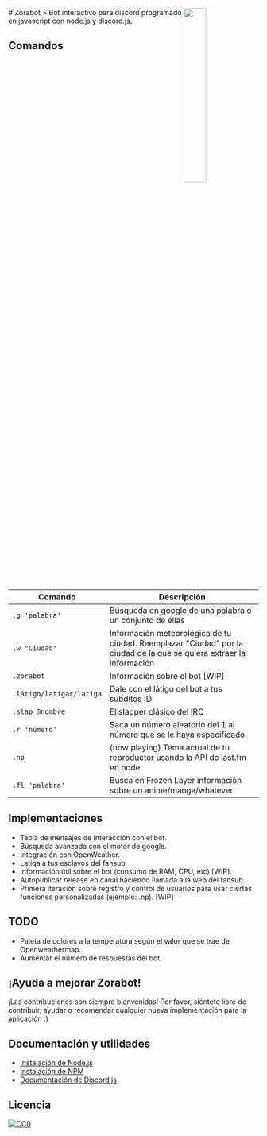 <img src="http://i.imgur.com/uHETUca.png" align="right" width="30%" />
# Zorabot
> Bot interactivo para discord programado en javascript con node.js y discord.js.

## Comandos

| Comando | Descripción |
|---|---|
| `.g 'palabra'` | Búsqueda en google de una palabra o un conjunto de ellas |
| `.w "Ciudad"` | Información meteorológica de tu ciudad. Reemplazar "Ciudad" por la ciudad de la que se quiera extraer la información |
| `.zorabot` | Información sobre el bot [WIP] |
| `.látigo/latigar/latiga` | Dale con el látigo del bot a tus súbditos :D |
| `.slap @nombre` | El slapper clásico del IRC |
| `.r 'número'` | Saca un número aleatorio del 1 al número que se le haya especificado |
| `.np` | (now playing) Tema actual de tu reproductor usando la API de last.fm en node |
| `.fl 'palabra'` | Busca en Frozen Layer información sobre un anime/manga/whatever |

## Implementaciones
- Tabla de mensajes de interacción con el bot.
- Búsqueda avanzada con el motor de google.
- Integración con OpenWeather.
- Latiga a tus esclavos del fansub.
- Información útil sobre el bot (consumo de RAM, CPU, etc) [WIP].
- Autopublicar release en canal haciendo llamada a la web del fansub.
- Primera iteración sobre registro y control de usuarios para usar ciertas funciones personalizadas (ejemplo: .np). [WIP]

## TODO
- Paleta de colores a la temperatura según el valor que se trae de Openweathermap.
- Aumentar el número de respuestas del bot.

## ¡Ayuda a mejorar Zorabot!
¡Las contribuciones son siempre bienvenidas!
Por favor, siéntete libre de contribuir, ayudar o recomendar cualquier nueva implementación para la aplicación :)

## Documentación y utilidades
- [Instalación de Node.js](https://nodejs.org/en/)
- [Instalación de NPM](https://www.npmjs.com/)
- [Documentación de Discord.js](https://discord.js.org/#/docs/main/10.0.1/general/welcome)


## Licencia
[![CC0](https://www.gnu.org/graphics/gplv3-127x51.png)](https://www.gnu.org/licenses/quick-guide-gplv3.html)
